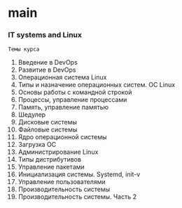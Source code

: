 # main

### IT systems and Linux

`Темы курса`

1. Введение в DevOps
2. Развитие в DevOps
3. Операционная система Linux
4. Типы и назначение операционных систем. ОС Linux
5. Основы работы с командной строкой
6. Процессы, управление процессами
7. Память, управление памятью
8. Шедулер
9. Дисковые системы
10. Файловые системы
11. Ядро операционной системы
12. Загрузка ОС
13. Администрирование Linux
14. Типы дистрибутивов
15. Управление пакетами
16. Инициализация системы. Systemd, init-v
17. Управление пользователями
18. Производительность системы
19. Производительность системы. Часть 2
